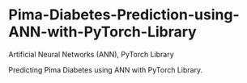 # Pima-Diabetes-Prediction-using-ANN-with-PyTorch-Library

Artificial Neural Networks (ANN), PyTorch Library 


Predicting Pima Diabetes using ANN with PyTorch Library.
